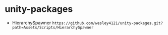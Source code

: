 # unity-packages
- HierarchySpawner `https://github.com/wesley4121/unity-packages.git?path=Assets/Scripts/HierarchySpawner`
